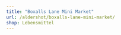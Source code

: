 ```yaml
---
title: "Boxalls Lane Mini Market"
url: /aldershot/boxalls-lane-mini-market/
shop: Lebensmittel
---
```

